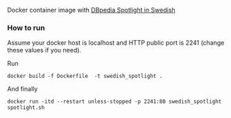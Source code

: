 Docker container image with [DBpedia Spotlight in Swedish](http://es.dbpedia.org) 

### How to run

Assume your docker host is localhost and HTTP public port is 2241 (change these values if you need).

Run 
    
    docker build -f Dockerfile  -t swedish_spotlight .

And finally

    docker run -itd --restart unless-stopped -p 2241:80 swedish_spotlight spotlight.sh


